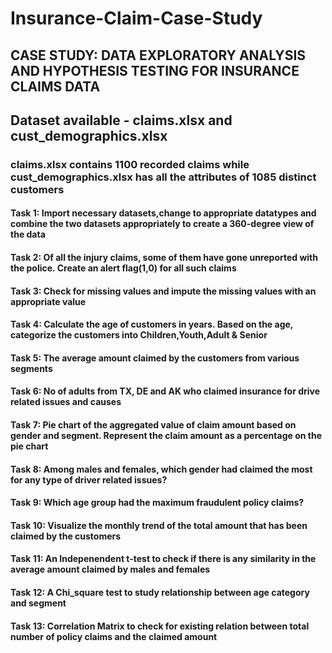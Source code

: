 # Insurance-Claim-Case-Study
## CASE STUDY: DATA EXPLORATORY ANALYSIS AND HYPOTHESIS TESTING FOR INSURANCE CLAIMS DATA
## Dataset available - claims.xlsx and cust_demographics.xlsx
### claims.xlsx contains 1100 recorded claims while cust_demographics.xlsx has all the attributes of 1085 distinct customers
#### Task 1: Import necessary datasets,change to appropriate datatypes and combine the two datasets appropriately to create a 360-degree view of the data
#### Task 2: Of all the injury claims, some of them have gone unreported with the police. Create an alert flag(1,0) for all such claims
#### Task 3: Check for missing values and impute the missing values with an appropriate value
#### Task 4: Calculate the age of customers in years. Based on the age, categorize the customers into Children,Youth,Adult & Senior
#### Task 5: The average amount claimed by the customers from various segments
#### Task 6: No of adults from TX, DE and AK who claimed insurance for drive related issues and causes
#### Task 7: Pie chart of the aggregated value of claim amount based on gender and segment. Represent the claim amount as a percentage on the pie chart
#### Task 8: Among males and females, which gender had claimed the most for any type of driver related issues?
#### Task 9: Which age group had the maximum fraudulent policy claims?
#### Task 10: Visualize the monthly trend of the total amount that has been claimed by the customers
#### Task 11: An Indepenendent t-test to check if there is any similarity in the average amount claimed by males and females
#### Task 12: A Chi_square test to study relationship between age category and segment
#### Task 13: Correlation Matrix to check for existing relation between total number of policy claims and the claimed amount
